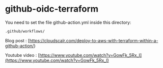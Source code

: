 # github-oidc-terraform

You need to set the file github-action.yml inside this directory:

```bash
.github/workflows/
```

Blog post : [https://cloudscalr.com/deploy-to-aws-with-terraform-within-a-github-action/)

Youtube video : [https://www.youtube.com/watch?v=GowFk_5Rx_I](https://www.youtube.com/watch?v=GowFk_5Rx_I)

